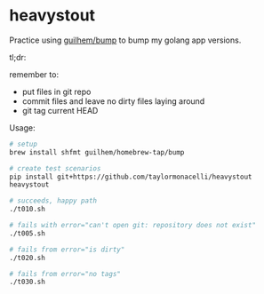 # heavystout
Practice using [guilhem/bump](https://github.com/guilhem/bump?tab=readme-ov-file#bump) to bump my golang app versions.

tl;dr:

remember to:
- put files in git repo
- commit files and leave no dirty files laying around
- git tag current HEAD

Usage:

```bash
# setup
brew install shfmt guilhem/homebrew-tap/bump

# create test scenarios
pip install git+https://github.com/taylormonacelli/heavystout
heavystout

# succeeds, happy path
./t010.sh

# fails with error="can't open git: repository does not exist"
./t005.sh

# fails from error="is dirty"
./t020.sh

# fails from error="no tags"
./t030.sh
```
